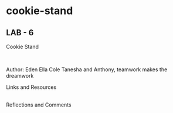 # cookie-stand

## LAB - 6
Cookie Stand

 <br>

Author: Eden Ella Cole Tanesha and Anthony, teamwork makes the dreamwork
 <br>

Links and Resources <br>


 <br>
Reflections and Comments <br>